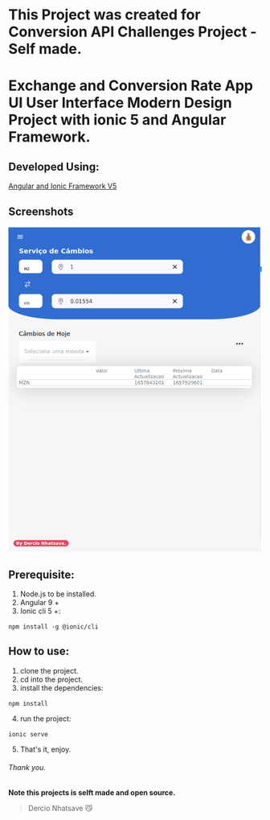 # This Project was created for Conversion API Challenges Project - Self made.
# Exchange and Conversion Rate App UI User Interface Modern Design Project with ionic 5 and Angular Framework.

## Developed Using:
<p align="left">
<a href="https://ionicframework.com/">Angular and Ionic Framework V5 </a>
</p>

## Screenshots
![alt text](https://github.com/Dnhatsave/Teste-Pratico/blob/main/src/assets/tela1.png?raw=true)

## Prerequisite:
1. Node.js to be installed.
2. Angular 9 +
3. Ionic cli 5 +:
```
npm install -g @ionic/cli
```

## How to use:
1. clone the project.
2. cd into the project.
3. install the dependencies:
```
npm install
```
4. run the project:
```
ionic serve
```
5. That's it, enjoy.


###### Thank you.

**Note this projects is selft made and open source.**

> Dercio Nhatsave :smirk_cat: